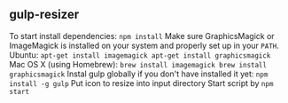 ## gulp-resizer
To start install dependencies:
``npm install``
Make sure GraphicsMagick or ImageMagick is installed on your system and properly set up in your ``PATH``.
Ubuntu:
``apt-get install imagemagick
apt-get install graphicsmagick``
Mac OS X (using Homebrew):
``brew install imagemagick
brew install graphicsmagick``
Instal gulp globally if you don't have installed it yet:
``npm install -g gulp``
Put icon to resize into input directory
Start script by
``npm start``